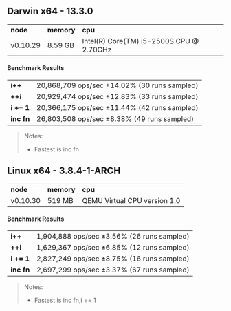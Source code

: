 Darwin x64 - 13.3.0
-----

<table><tr><td><b>node</b></td><td><b>memory</b></td><td><b>cpu</b></td></tr><tr><td>v0.10.29</td><td>8.59 GB</td><td>Intel(R) Core(TM) i5-2500S CPU @ 2.70GHz</td></tr></table>

#### Benchmark Results ####

<table><tr><td><b>i++</b></td><td>20,868,709 ops/sec ±14.02% (30 runs sampled)</td></tr><tr><td><b>++i</b></td><td>20,929,474 ops/sec ±12.83% (33 runs sampled)</td></tr><tr><td><b>i += 1</b></td><td>20,366,175 ops/sec ±11.44% (42 runs sampled)</td></tr><tr><td><b>inc fn</b></td><td>26,803,508 ops/sec ±8.38% (49 runs sampled)</td></tr></table>

> Notes:
> - Fastest is inc fn

Linux x64 - 3.8.4-1-ARCH
-----

<table><tr><td><b>node</b></td><td><b>memory</b></td><td><b>cpu</b></td></tr><tr><td>v0.10.30</td><td>519 MB</td><td>QEMU Virtual CPU version 1.0</td></tr></table>

#### Benchmark Results ####

<table><tr><td><b>i++</b></td><td>1,904,888 ops/sec ±3.56% (26 runs sampled)</td></tr><tr><td><b>++i</b></td><td>1,629,367 ops/sec ±6.85% (12 runs sampled)</td></tr><tr><td><b>i += 1</b></td><td>2,827,249 ops/sec ±8.75% (16 runs sampled)</td></tr><tr><td><b>inc fn</b></td><td>2,697,299 ops/sec ±3.37% (67 runs sampled)</td></tr></table>

> Notes:
> - Fastest is inc fn,i += 1

